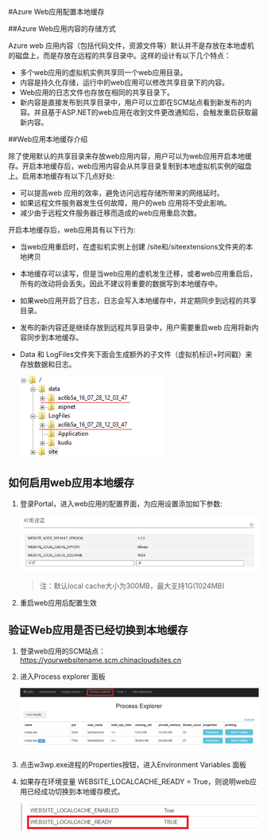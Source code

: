 #Azure Web应用配置本地缓存

##Azure Web应用内容的存储方式

Azure web 应用内容（包括代码文件，资源文件等）默认并不是存放在本地虚机的磁盘上，而是存放在远程的共享目录中。这样的设计有以下几个特点：

- 多个web应用的虚拟机实例共享同一个web应用目录。
- 内容是持久化存储，运行中的web应用可以修改共享目录下的内容。
- Web应用的日志文件也存放在相同的共享目录下。
- 新内容是直接发布到共享目录中，用户可以立即在SCM站点看到新发布的内容。并且基于ASP.NET的web应用在收到文件更改通知后，会触发重启获取最新内容。

##Web应用本地缓存介绍

除了使用默认的共享目录来存放web应用内容，用户可以为web应用开启本地缓存。开启本地缓存后，web应用内容会从共享目录复制到本地虚拟机实例的磁盘上。启用本地缓存有以下几点好处:

- 可以提高web 应用的效率，避免访问远程存储所带来的网络延时。
- 如果远程文件服务器发生任何故障，用户的web 应用将不受此影响。
- 减少由于远程文件服务器迁移而造成的web应用重启次数。

开启本地缓存后，web应用具有以下行为:

- 当web应用重启时，在虚拟机实例上创建 /site和/siteextensions文件夹的本地拷贝
- 本地缓存可以读写，但是当web应用的虚机发生迁移，或者web应用重启后，所有的改动将会丢失。因此不建议将重要的数据写到本地缓存中。
- 如果web应用开启了日志，日志会写入本地缓存中，并定期同步到远程的共享目录。
- 发布的新内容还是继续存放到远程共享目录中，用户需要重启web 应用将新内容同步到本地缓存。
- Data 和 LogFiles文件夹下面会生成额外的子文件（虚拟机标识+时间戳）来存放数据和日志。 

	![](./media/aog-web-app-configure-local-cache/structure.png)

## 如何启用web应用本地缓存

1.	登录Portal，进入web应用的配置界面，为应用设置添加如下参数:


 	![](./media/aog-web-app-configure-local-cache/portal.png)

	> 注：默认local cache大小为300MB，最大支持1G(1024MB)

2.	重启web应用后配置生效



## 验证Web应用是否已经切换到本地缓存

1.	登录web应用的SCM站点：https://yourwebsitename.scm.chinacloudsites.cn
2.	进入Process explorer 面板
 
	![](./media/aog-web-app-configure-local-cache/kudu.png)


3.	点击w3wp.exe进程的Properties按钮，进入Environment Variables 面板
4.	如果存在环境变量 WEBSITE_LOCALCACHE_READY = True，则说明web应用已经成功切换到本地缓存模式。

	![](./media/aog-web-app-configure-local-cache/local-ready.png)

